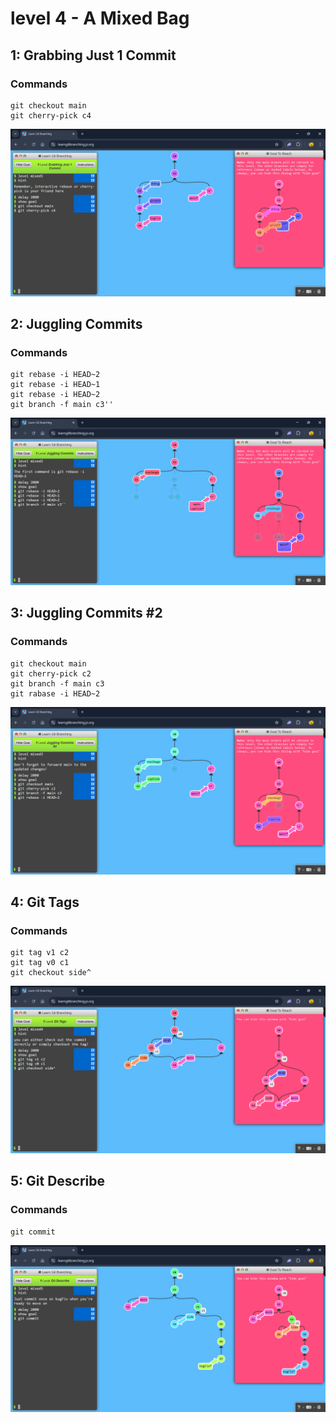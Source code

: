 # level 4 - A Mixed Bag

## 1: Grabbing Just 1 Commit

### Commands

```
git checkout main
git cherry-pick c4
```

![alt text](<Screenshot 2025-02-18 190005.png>)

## 2: Juggling Commits

### Commands

```
git rebase -i HEAD~2
git rebase -i HEAD~1
git rebase -i HEAD~2
git branch -f main c3''
```

![alt text](<Screenshot 2025-02-19 102343.png>)

## 3: Juggling Commits #2

### Commands

```
git checkout main
git cherry-pick c2
git branch -f main c3
git rabase -i HEAD~2
```

![alt text](<Screenshot 2025-02-19 103101.png>)

## 4: Git Tags

### Commands

```
git tag v1 c2
git tag v0 c1
git checkout side^
```

![alt text](<Screenshot 2025-02-19 104209.png>)

## 5: Git Describe

### Commands

```
git commit
```

![alt text](<Screenshot 2025-02-19 104525.png>)
